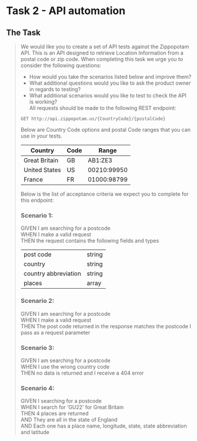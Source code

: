 # Task 2 - API automation

## The Task

> We would like you to create a set of API tests against the Zippopotam API. This is an API designed to retrieve Location Information from a postal code or zip code. When completing this task we urge you to consider the following questions:
>
> - How would you take the scenarios listed below and improve them?
> - What additional questions would you like to ask the product owner in regards to testing?
> - What additional scenarios would you like to test to check the API is working?  
>   All requests should be made to the following REST endpoint:
>
> `GET http://api.zippopotam.us/{CountryCode}/{postalCode}`
>
> Below are Country Code options and postal Code ranges that you can use in your tests.
>
> | Country       | Code | Range       |
> | ------------- | ---- | ----------- |
> | Great Britain | GB   | AB1:ZE3     |
> | United States | US   | 00210:99950 |
> | France        | FR   | 01000:98799 |
>
> Below is the list of acceptance criteria we expect you to complete for this endpoint:
>
> ### Scenario 1:
>
> GIVEN I am searching for a postcode  
> WHEN I make a valid request  
> THEN the request contains the following fields and types
>
> <table><tbody><tr><td>post code</td><td>string</td></tr><tr><td>country</td><td>string</td></tr><tr><td>country abbreviation</td><td>string</td></tr><tr><td>places</td><td>array</td></tr></tbody></table>
>
> ### Scenario 2:
>
> GIVEN I am searching for a postcode  
> WHEN I make a valid request  
> THEN The post code returned in the response matches the postcode I pass as a request parameter
>
> ### Scenario 3:
>
> GIVEN I am searching for a postcode  
> WHEN I use the wrong country code  
> THEN no data is returned and I receive a 404 error
>
> ### Scenario 4:
>
> GIVEN I searching for a postcode  
> WHEN I search for ‘GU22’ for Great Britain  
> THEN 4 places are returned  
> AND They are all in the state of England  
> AND Each one has a place name, longitude, state, state abbreviation and latitude
